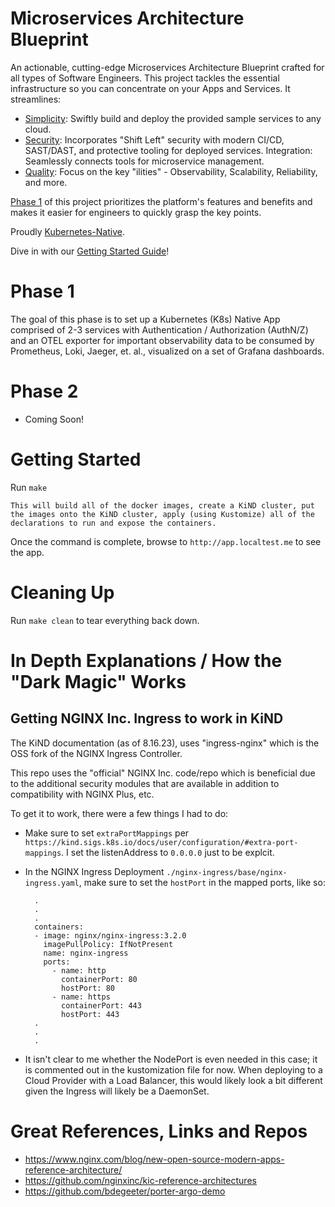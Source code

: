 # Microservices Architecture Blueprint

An actionable, cutting-edge Microservices Architecture Blueprint crafted for all types of Software Engineers. This project tackles the essential infrastructure so you can concentrate on your Apps and Services. It streamlines:

- [Simplicity](https://en.wikipedia.org/wiki/No_Silver_Bullet): Swiftly build and deploy the provided sample services to any cloud.
- [Security](https://www.crowdstrike.com/cybersecurity-101/shift-left-security/): Incorporates "Shift Left" security with modern CI/CD, SAST/DAST, and protective tooling for deployed services.
  Integration: Seamlessly connects tools for microservice management.
- [Quality](https://en.wikipedia.org/wiki/List_of_system_quality_attributes): Focus on the key "ilities" - Observability, Scalability, Reliability, and more.

[Phase 1](#phase-1) of this project prioritizes the platform's features and benefits and makes it easier for engineers to quickly grasp the key points.

Proudly [Kubernetes-Native](https://developers.redhat.com/blog/2020/04/08/why-kubernetes-native-instead-of-cloud-native).

Dive in with our [Getting Started Guide](#getting-started)!

# Phase 1

The goal of this phase is to set up a Kubernetes (K8s) Native App comprised of 2-3 services with Authentication / Authorization (AuthN/Z) and an OTEL exporter for important observability data to be consumed by Prometheus, Loki, Jaeger, et. al., visualized on a set of Grafana dashboards.

# Phase 2

- Coming Soon!

# Getting Started

Run `make`

    This will build all of the docker images, create a KiND cluster, put the images onto the KiND cluster, apply (using Kustomize) all of the declarations to run and expose the containers.

Once the command is complete, browse to `http://app.localtest.me` to see the app.

# Cleaning Up

Run `make clean` to tear everything back down.

# In Depth Explanations / How the "Dark Magic" Works

## Getting NGINX Inc. Ingress to work in KiND

The KiND documentation (as of 8.16.23), uses "ingress-nginx" which is the OSS fork of the NGINX Ingress Controller.

This repo uses the "official" NGINX Inc. code/repo which is beneficial due to the additional security modules that are available in addition to compatibility with NGINX Plus, etc.

To get it to work, there were a few things I had to do:

- Make sure to set `extraPortMappings` per `https://kind.sigs.k8s.io/docs/user/configuration/#extra-port-mappings`. I set the listenAddress to `0.0.0.0` just to be explcit.
- In the NGINX Ingress Deployment `./nginx-ingress/base/nginx-ingress.yaml`, make sure to set the `hostPort` in the mapped ports, like so:

        .
        .
        .
        containers:
        - image: nginx/nginx-ingress:3.2.0
          imagePullPolicy: IfNotPresent
          name: nginx-ingress
          ports:
            - name: http
              containerPort: 80
              hostPort: 80
            - name: https
              containerPort: 443
              hostPort: 443
        .
        .
        .

- It isn't clear to me whether the NodePort is even needed in this case; it is commented out in the kustomization file for now. When deploying to a Cloud Provider with a Load Balancer, this would likely look a bit different given the Ingress will likely be a DaemonSet.

# Great References, Links and Repos

- https://www.nginx.com/blog/new-open-source-modern-apps-reference-architecture/
- https://github.com/nginxinc/kic-reference-architectures
- https://github.com/bdegeeter/porter-argo-demo

